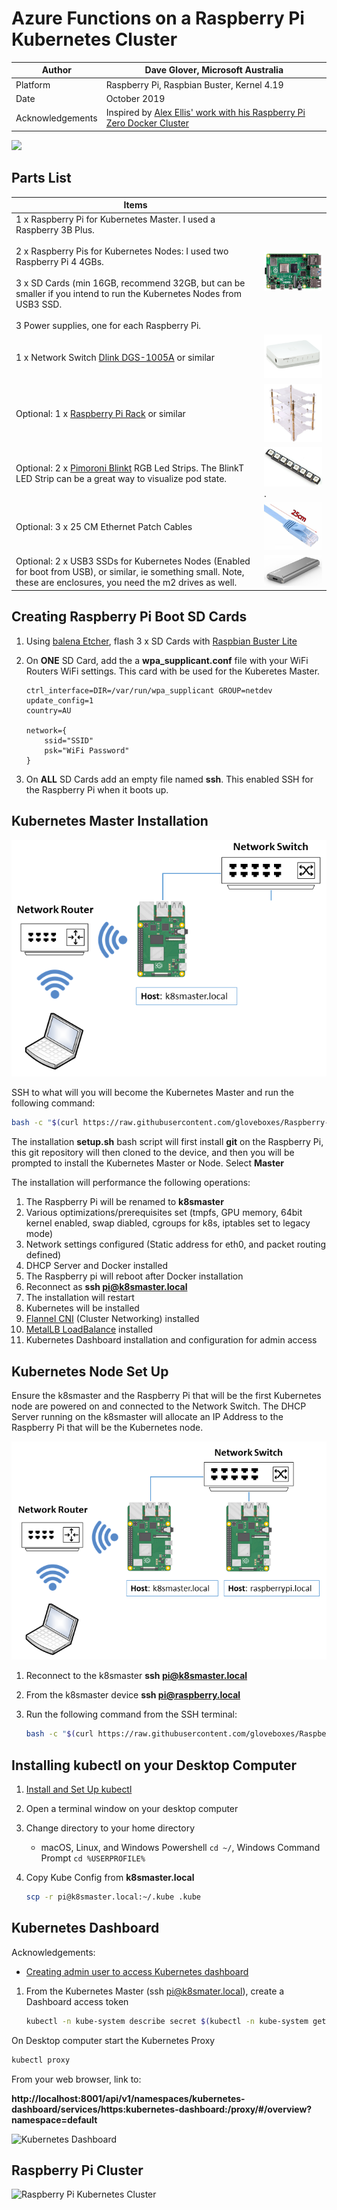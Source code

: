 # Azure Functions on a Raspberry Pi Kubernetes Cluster

|Author|Dave Glover, Microsoft Australia|
|----|---|
|Platform| Raspberry Pi, Raspbian Buster, Kernel 4.19|
|Date|October 2019|
| Acknowledgements | Inspired by [Alex Ellis' work with his Raspberry Pi Zero Docker Cluster](https://blog.alexellis.io/visiting-pimoroni/) |

![](https://raw.githubusercontent.com/gloveboxes/Raspberry-Pi-Kubernetes-Cluster/master/Resources/network.png)

## Parts List

|Items||
|-----|----|
| 1 x Raspberry Pi for Kubernetes Master. I used a Raspberry 3B Plus.<br/><br/>2 x Raspberry Pis for Kubernetes Nodes: I used two Raspberry Pi 4 4GBs.<br/><br/>3 x SD Cards (min 16GB, recommend 32GB, but can be smaller if you intend to run the Kubernetes Nodes from USB3 SSD.<br/><br/>3 Power supplies, one for each Raspberry Pi.|![rpi4](Resources/rpi4.png) |
|1 x Network Switch [Dlink DGS-1005A](https://www.dlink.com.au/home-solutions/DGS-1005A-5-port-gigabit-desktop-switch) or similar| ![network switch](Resources/switch.png) |
|Optional: 1 x [Raspberry Pi Rack](https://www.amazon.com.au/gp/product/B013SSA3HA/ref=ppx_yo_dt_b_asin_title_o02_s00?ie=UTF8&psc=1) or similar | ![raspberry pi rack](Resources/rack.jpg) |
|Optional: 2 x [Pimoroni Blinkt](https://shop.pimoroni.com/products/blinkt) RGB Led Strips. The BlinkT LED Strip can be a great way to visualize pod state. | ![blinlt](Resources/blinkt.jpg).|
|Optional: 3 x 25 CM Ethernet Patch Cables | ![patch cables](Resources/patch-cable.jpg)|
|Optional: 2 x USB3 SSDs for Kubernetes Nodes (Enabled for boot from USB), or similar, ie something small. Note, these are enclosures, you need the m2 drives as well.| ![usb3 ssd](Resources/usb-ssd.jpg) |

## Creating Raspberry Pi Boot SD Cards

1. Using [balena Etcher](https://www.balena.io/etcher/), flash 3 x SD Cards with [Raspbian Buster Lite](https://www.raspberrypi.org/downloads/raspbian/)
2. On **ONE** SD Card, add the a **wpa_supplicant.conf** file with your WiFi Routers WiFi settings. This card with be used for the Kuberetes Master.

    ```text
    ctrl_interface=DIR=/var/run/wpa_supplicant GROUP=netdev
    update_config=1
    country=AU

    network={
        ssid="SSID"
        psk="WiFi Password"
    }
    ```

3. On **ALL** SD Cards add an empty file named **ssh**. This enabled SSH for the Raspberry Pi when it boots up.

## Kubernetes Master Installation

![](Resources/k8s-master.png)

SSH to what will you will become the Kubernetes Master and run the following command:

```bash
bash -c "$(curl https://raw.githubusercontent.com/gloveboxes/Raspberry-Pi-Kubernetes-Cluster/master/setup.sh)"
```

The installation **setup.sh** bash script will first install **git** on the Raspberry Pi, this git repository will then cloned to the device, and then you will be prompted to install the Kubernetes Master or Node. Select **Master**

The installation will performance the following operations:

1. The Raspberry Pi will be renamed to **k8smaster**
2. Various optimizations/prerequisites set (tmpfs, GPU memory, 64bit kernel enabled, swap diabled, cgroups for k8s, iptables set to legacy mode)
3. Network settings configured (Static address for eth0, and packet routing defined)
4. DHCP Server and Docker installed
5. The Raspberry pi will reboot after Docker installation
6. Reconnect as **ssh pi@k8smaster.local**
7. The installation will restart
8. Kubernetes will be installed
9. [Flannel CNI](https://kubernetes.io/docs/concepts/cluster-administration/networking/#the-kubernetes-network-model) (Cluster Networking) installed
10. [MetalLB LoadBalance](https://metallb.universe.tf/) installed
11. Kubernetes Dashboard installation and configuration for admin access

## Kubernetes Node Set Up


Ensure the k8smaster and the Raspberry Pi that will be the first Kubernetes node are powered on and connected to the Network Switch. The DHCP Server running on the k8smaster will allocate an IP Address to the Raspberry Pi that will be the Kubernetes node.

![](Resources/k8s-first-node.png)

1. Reconnect to the k8smaster **ssh pi@k8smaster.local**
2. From the k8smaster device **ssh pi@raspberry.local**
3. Run the following command from the SSH terminal:

    ```bash
    bash -c "$(curl https://raw.githubusercontent.com/gloveboxes/Raspberry-Pi-Kubernetes-Cluster/master/setup.sh)"
    ```

## Installing kubectl on your Desktop Computer

1. [Install and Set Up kubectl](https://kubernetes.io/docs/tasks/tools/install-kubectl/)
2. Open a terminal window on your desktop computer
3. Change directory to your home directory
    * macOS, Linux, and Windows Powershell `cd ~/`, Windows Command Prompt `cd %USERPROFILE%`
4. Copy Kube Config from **k8smaster.local**

    ```bash
    scp -r pi@k8smaster.local:~/.kube .kube
    ```

## Kubernetes Dashboard

Acknowledgements:

* [Creating admin user to access Kubernetes dashboard](https://medium.com/@kanrangsan/creating-admin-user-to-access-kubernetes-dashboard-723d6c9764e4)

1. From the Kubernetes Master (ssh pi@k8smater.local), create a Dashboard access token

    ```bash
    kubectl -n kube-system describe secret $(kubectl -n kube-system get secret | grep admin-user | awk '{print $1}')
    ```

On Desktop computer start the Kubernetes Proxy

```bash
kubectl proxy
```

From your web browser, link to:

**http://localhost:8001/api/v1/namespaces/kubernetes-dashboard/services/https:kubernetes-dashboard:/proxy/#/overview?namespace=default** 

![Kubernetes Dashboard](https://raw.githubusercontent.com/gloveboxes/RaspberryPiKubernetesCluster/master/Resources/KubernetesDashboard.png)

## Raspberry Pi Cluster

![Raspberry Pi Kubernetes Cluster](https://raw.githubusercontent.com/gloveboxes/RaspberryPiKubernetesCluster/master/Resources/rpi-kube-cluster.jpg)
